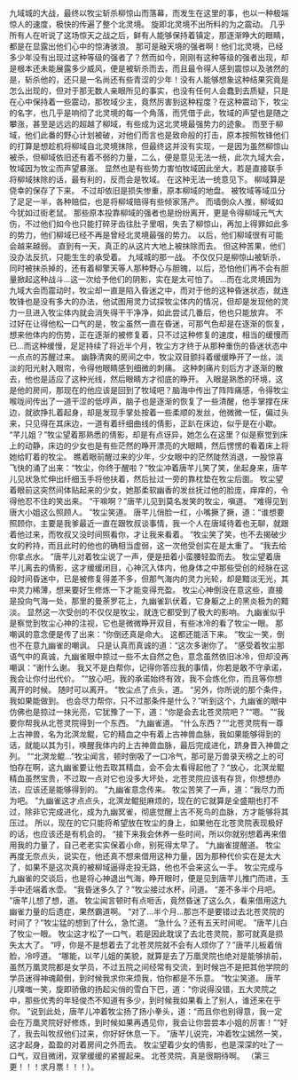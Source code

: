九域城的大战，最终以牧尘斩杀柳惊山而落幕，而发生在这里的事，也以一种极端惊人的速度，极快的传遍了整个北灵境。
旋即北灵境不出所料的为之震动。
几乎所有人在听说了这场惊天之战之后，鲜有人能够保持着镇定，那逐渐睁大的眼睛，都是在显露出他们心中的惊涛骇浪。
那可是融天境的强者啊！他们北灵境，已经多少年没有出现过这种等级的强者了？然而如今，刚刚有这种等级的强者出现，却是根本还未能展露多少威风，便是被斩杀而去，而且最令得人感到震惊以及骇然的是，斩杀他的，还只是一名尚还有些青涩的少年！没有人能够想象这种结果究竟是怎么出现的，但对于那无数人亲眼所见的事实，也没有任何人会蠢到去质疑，只是在心中保持着一些震动，那牧域少主，竟然厉害到这种程度？在这种震动下，牧尘的名字，也几乎是响彻了北灵境的每一个角落，而凭借于此，牧域的声望也是随之攀涨，甚至是远远的超越了柳域，有些成为这北灵境最强势力的迹象。
而至于柳域，他们此番的野心计划被破，对他们而言也是致命般的打击，原本按照牧锋他们的打算是想趁机将柳域自北灵境抹除，但最终这并没有实现，一是因为虽然柳惊山被杀，但柳域依旧还有着不弱的力量，二么，便是意见无法一统，此次九域大会，牧域因为牧尘而声望暴涨。
显然也是有些势力害怕牧域因此坐大，若是直接联手将柳域抹除的话，最有利的，反而会是牧域。
在这种无法一统意见下。
柳域算是侥幸的保存了下来。
不过却依旧是损失惨重，原本柳域的地盘。
被牧域等域瓜分了足足一半，各种赔偿，也是将柳域赔得有些倾家荡产。
而墙倒众人推，柳域如今犹如过街老鼠。
那些原本投靠柳域的强者也是纷纷离开，更是令得柳域元气大伤，不过他们如今也只能打碎牙齿往肚子里咽，失去了柳惊山，再加上得罪如此多的势力，他们柳域已经不再是曾经北灵境最强的势力。
以后，他们柳域很有可能会越来越弱。
直到有一天，真正的从这片大地上被抹除而去。
但这种苦果，他们没办法反抗，只能生生的承受着。
九域城的那一战。
不仅仅只是柳惊山被斩杀，同时被抹杀掉的，还有着柳擎天等人那种野心与胆魄，以后，恐怕他们再不会有胆量掀起这种战斗...这一次给予他们的阴影，实在是太可怕了。
...而在北灵境因为九域大会而震动时，牧尘却一直是陷入昏迷之中，而对于他的这种昏迷状态，就连牧锋也是没有多大的办法，他试图用灵力试探牧尘体内的情况，但却是发现他的灵力一旦进入牧尘体内就会消失得干干净净，如此尝试几番后，他也只能放弃。
不过好在让得他松一口气的是，牧尘虽然一直在昏迷，可那气色却是在逐渐的恢复，想来他体内的伤势，正在逐渐的被修复着，只不过这种修复的速度，相当的缓慢而已...而这种缓慢，足足持续了将近半个月，牧尘方才终于从那种重伤的昏迷状态中一点点的苏醒过来。
幽静清爽的房间之中，牧尘双目颤抖着缓缓睁开了一丝，淡淡的阳光射入眼帘，令得他眼睛感到细微的刺痛。
这种刺痛片刻后方才逐渐的散去，他也是适应了这种光线，然后眼睛方才彻底的睁开。
入眼是熟悉的环境，这是他的房间，那现在的他应该是回到了牧域吧？脑海中传出了阵阵痛感，令得牧尘喉咙间传出了一道干涩的低哼声，脑子也是逐渐的恢复了一些清醒，他手掌撑在床边，就欲挣扎着起身，却是发现手掌处按着一些柔顺的发丝，他微微一怔，偏过头来，只见得在其床边，一道有着纤细曲线的倩影，正趴在床边，似乎是在小歇。
“芊儿姐？”牧尘望着那熟悉的倩影，却是有点讶异，她怎么在这里？似是察觉到床上的动静，床边的少女也是有些茫然的睁开漂亮的大眼睛，然后愣愣的看着床上将她给盯着的牧尘。
瞧着眼前醒过来的少年，少女眼中的茫然陡然消退，一股惊喜飞快的涌了出来：“牧尘，你终于醒啦？”牧尘冲着唐芊儿笑了笑，坐起身来，唐芊儿见状急忙伸出纤细玉手将他扶着，然后扯过一旁的靠枕垫在牧尘后面。
牧尘望着眼前这突然间体贴起来的少女，她那柔软幽香的发丝抚过他的脸庞，痒痒的，令得他忍不住的笑出来。
“干嘛啊？”唐芊儿见到莫名发笑的牧尘，嗔道。
“难得见到唐大小姐这么照顾人。
”牧尘笑道。
唐芊儿俏脸一红，小嘴撅了撅，道：“谁想要照顾你，主要是我爹最近一直在跟牧叔谈事情，我一个人在唐域待着也无聊，就跟着他过来，而牧叔又没时间照看你，才让我来看着。
”牧尘笑了笑，也不去揭破少女的矜持，而且此时的他也的确相当虚弱，这一次他受创实在是太重了。
“我去给你拿点水。
”唐芊儿对着牧尘说了一声，便是扭着小蛮腰轻盈而去。
牧尘望着唐芊儿离去的倩影，这才缓缓闭目，心神沉入体内，他身体之中那些受创的经脉在这段时间昏迷中，已是被修复得差不多，但那气海内的灵力光轮，却是黯淡无光，其中灵力稀薄，想来要好生修炼一下才能变得充盈。
牧尘心神倒没在意这些，直接是投向气海一处，那里的曼荼罗花上，九幽雀趴伏着，它身躯之上的黑炎极为的黯淡。
显然这一次受创的不仅仅是牧尘，就连它都受到了极大的影响。
九幽雀似乎是察觉到牧尘心神的注视，它也是微微睁开双目，有些冰冷的看了牧尘一眼。
那嘲讽的意念便是传了出来：“你倒还真是命大。
这都还能活下来。
”牧尘一笑，倒也不在意九幽雀的嘲讽。
只是认真而真诚的道：“这次多谢你了。
”感受着牧尘那语气中的真诚，九幽雀眼中掠过一些不太自然之色，意念虽然依旧冰冷，但却没再嘲讽：“谢什么谢。
我又不是白帮你，记得你答应我的事情，你若是敢不守承诺，我会让你付出代价。
”“放心吧，我的承诺始终有效，我不会炼化你，而且等你想离开的时候。
随时可以离开。
”牧尘点了点头，道。
“另外，你所说的那个条件，我如果能做到。
也会尽力帮你，只不过那条件是什么？”听到这个，九幽雀的眼中仿佛也是掠过一抹光亮，它犹豫了一下，道：“你是会去北苍灵院吧？”“嗯。
”“我要你帮我从北苍灵院得到一个东西。
”九幽雀道。
“什么东西？”“北苍灵院有一尊上古神兽，名为北溟龙鲲，它的精血之中有着上古神兽血脉，我如果能够得到的话，就能以其为引，唤醒我体内的上古神兽血脉，最后完成进化，跻身晋入神兽之列。
”“北溟龙鲲...”牧尘闻言，顿时倒吸了一口冷气，那可是万兽录天榜之上的可怕存在啊，这九幽雀要让他去取其精血，会不会太看得起他了？“放心，北溟龙鲲精血虽然宝贵，不过取一点对它也没多大坏处，北苍灵院应该有存货，你想想办法，应该还是能够得到的。
”九幽雀意念传来。
牧尘苦笑了一声，道：“我尽力而为吧。
”九幽雀这才点点头，北溟龙鲲挺麻烦的，现在的它就算是全盛期也打不过，除非它完成进化，成为九幽冥雀，彻底觉醒上古不死鸟的血脉，方才能够将其压过。
所以，现在的它只能将希望放在牧尘的身上，如果他在北苍灵院表现极好的话，也应该还是有机会的。
“接下来我会休养一些时间，所以你就别想着再来借用我的力量了，自己老老实实保着小命，别死得太早了。
”九幽雀提醒道。
牧尘再度无奈点头，说实在，他还真不想来借用这种力量，因为那种代价实在是太大了，如果不是这次真的被柳域逼得走投无路，他也不会来这么一手。
牧尘完成与九幽雀的交谈后，也是将心神退出气海，睁开眼时，便是见到唐芊儿推门而进，玉手中还端着水壶。
“我昏迷多久了？”牧尘接过水杯，问道。
“差不多半个月吧。
”唐芊儿想了想，道。
牧尘闻言顿时有点咂舌，竟然昏迷了这么久，看来借用这九幽雀力量的后遗症，果然霸道啊。
“对了...半个月...那岂不是要错过去北苍灵院的时间了？”牧尘猛的想到了什么，急忙道。
“急什么？还有五天时间呢。
”唐芊儿白了牧尘一眼。
牧尘这才松了一口气，若是因此耽误了去北苍灵院，那可就真是损失太大了。
“哼，你是不是想着去了北苍灵院就不会有人烦你了？”唐芊儿板着俏脸，冷哼道。
“哪能，以芊儿姐的美貌，就算是去了万凰灵院也绝对是能够排前，虽然万凰灵院都是女学员，不过五院之间经常有交流，到时候岂不是把其他学院的学员迷得神魂颠倒，到时候我求你来烦我，怕你都是不乐意。
”牧尘笑道。
唐芊儿噗嗤一笑，旋即骄傲的扬起尖俏的雪白下巴，道：“你说得没错，五大灵院之中，那些优秀的年轻俊杰不知道有多少，到时候我如果看上了别人，谁还来在乎你。
”说到此处，唐芊儿冲着牧尘扬了扬小拳头，道：“而且你也别得意，我一定会在万凰灵院好好修炼，到时候如果再遇见你，我会让你尝尝本小姐的厉害！”“好了，我去叫牧叔他们过来，你好好休息一下。
”唐芊儿说完，冲着牧尘嫣然一笑，这才起身，盈盈的对着房间之外而去。
牧尘望着少女的倩影，也是深深的吐了一口气，双目微闭，双掌缓缓的紧握起来。
北苍灵院，真是很期待啊。
（第三更！！！求月票！！！）。
